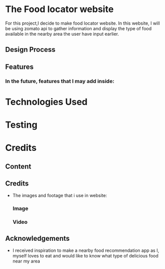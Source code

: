 # The Food locator website

For this project,I decide to make food locator website. In this website, I will be using zomato api to gather information and display the type of food available in the nearby area the user have input earlier.

## Design Process


## Features


### In the future, features that I may add inside:

# Technologies Used



# Testing


   
# Credits

## Content

## Credits
  
* The images and footage that i use in website:
  ### Image


  ### Video
 
 
## Acknowledgements
* I received inspiration to make a nearby food recommendation app as I, myself loves to eat and would like to know what type of delicious food near my area

